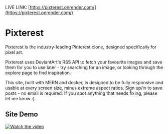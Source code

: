 LIVE LINK: [https://pixterest.onrender.com/](https://pixterest.onrender.com/)

# Pixterest
Pixterest is the industry-leading Pinterest clone, designed specifically for pixel art.


Pixterest uses DeviantArt's RSS API to fetch your favourite images and save them for you to use later - try searching for an image, or
looking through the explore page to find inspiration.


This site, built with MERN and docker, is designed to be fully responsive and usable at every screen size, minus extreme aspect ratios. Sign up/in to save posts - no email is required.
If you spot anything that needs fixing, please let me know :).

## Site Demo
[![Watch the video](https://i.ibb.co/hDnsNvY/Captura.png)](https://www.youtube.com/watch?v=HkxhDnfr0Ds)
